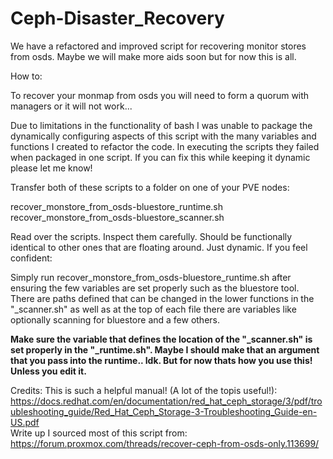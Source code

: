 # Ceph-Disaster_Recovery

We have a refactored and improved script for recovering monitor stores from osds. Maybe we will make more aids soon but for now this is all. 

How to:

To recover your monmap from osds you will need to form a quorum with managers or it will not work...

Due to limitations in the functionality of bash I was unable to package the dynamically configuring aspects of this script with the many variables and functions I created to refactor the code.
In executing the scripts they failed when packaged in one script. If you can fix this while keeping it dynamic please let me know!

Transfer both of these scripts to a folder on one of your PVE nodes: 

recover_monstore_from_osds-bluestore_runtime.sh
recover_monstore_from_osds-bluestore_scanner.sh

Read over the scripts. Inspect them carefully. Should be functionally identical to other ones that are floating around. Just dynamic. If you feel confident:

Simply run recover_monstore_from_osds-bluestore_runtime.sh after ensuring the few variables are set properly such as the bluestore tool. There are paths defined that can be changed in the lower functions in the "_scanner.sh" as well as at the top of each file there are variables like optionally scanning for bluestore and a few others.

**Make sure the variable that defines the location of the "_scanner.sh" is set properly in the "_runtime.sh". Maybe I should make that an argument that you pass into the runtime.. Idk. But for now thats how you use this! Unless you edit it.** 

Credits:
This is such a helpful manual! (A lot of the topis useful!): https://docs.redhat.com/en/documentation/red_hat_ceph_storage/3/pdf/troubleshooting_guide/Red_Hat_Ceph_Storage-3-Troubleshooting_Guide-en-US.pdf  
Write up I sourced most of this script from: https://forum.proxmox.com/threads/recover-ceph-from-osds-only.113699/   
